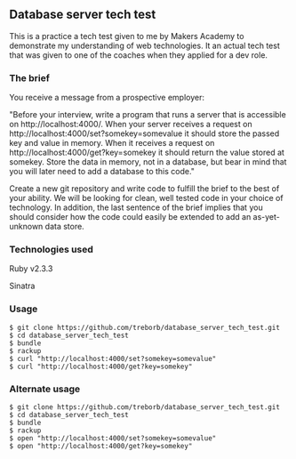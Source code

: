 ## Database server tech test
This is a practice a tech test given to me by Makers Academy to demonstrate my understanding of web technologies. It an actual tech test that was given to one of the coaches when they applied for a dev role.

### The brief

You receive a message from a prospective employer:

"Before your interview, write a program that runs a server that is accessible on http://localhost:4000/. When your server receives a request on http://localhost:4000/set?somekey=somevalue it should store the passed key and value in memory. When it receives a request on http://localhost:4000/get?key=somekey it should return the value stored at somekey. Store the data in memory, not in a database, but bear in mind that you will later need to add a database to this code."

Create a new git repository and write code to fulfill the brief to the best of your ability. We will be looking for clean, well tested code in your choice of technology. In addition, the last sentence of the brief implies that you should consider how the code could easily be extended to add an as-yet-unknown data store.

### Technologies used

Ruby v2.3.3

Sinatra

### Usage
```
$ git clone https://github.com/treborb/database_server_tech_test.git
$ cd database_server_tech_test
$ bundle
$ rackup
$ curl "http://localhost:4000/set?somekey=somevalue"
$ curl "http://localhost:4000/get?key=somekey"
```

### Alternate usage
```
$ git clone https://github.com/treborb/database_server_tech_test.git
$ cd database_server_tech_test
$ bundle
$ rackup
$ open "http://localhost:4000/set?somekey=somevalue"
$ open "http://localhost:4000/get?key=somekey"
```
